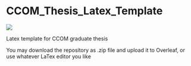 # CCOM_Thesis_Latex_Template

![]([https://example.com/path/to/your/image.jpg](https://github.com/faz0Bear/CCOM_Thesis_Latex_Template/blob/billion's-version/figures/ccom/ccom_logo.svg))

Latex template for CCOM graduate thesis

You may download the repository as .zip file and upload it to Overleaf, or use whatever LaTex editor you like
